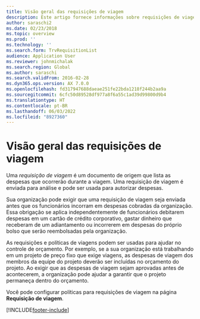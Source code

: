 ```yaml
---
title: Visão geral das requisições de viagem
description: Este artigo fornece informações sobre requisições de viagem. Uma requisição de viagem documenta as despesas de viagem planejadas.
author: saraschi2
ms.date: 02/23/2018
ms.topic: overview
ms.prod: ''
ms.technology: ''
ms.search.form: TrvRequisitionList
audience: Application User
ms.reviewer: johnmichalak
ms.search.region: Global
ms.author: saraschi
ms.search.validFrom: 2016-02-28
ms.dyn365.ops.version: AX 7.0.0
ms.openlocfilehash: fd317947688daeae251fe22bda1218f244b2aa9a
ms.sourcegitcommit: 6cfc50d89528df977a8f6a55c1ad39d99800d9b4
ms.translationtype: HT
ms.contentlocale: pt-BR
ms.lasthandoff: 06/03/2022
ms.locfileid: "8927360"
---
```

# <a name="travel-requisitions-overview"></a>Visão geral das requisições de viagem

Uma *requisição de viagem* é um documento de origem que lista as despesas que ocorrerão durante a viagem. Uma requisição de viagem é enviada para análise e pode ser usada para autorizar despesas.

Sua organização pode exigir que uma requisição de viagem seja enviada antes que os funcionários incorram em despesas cobradas da organização. Essa obrigação se aplica independentemente de funcionários debitarem despesas em um cartão de crédito corporativo, gastar dinheiro que receberam de um adiantamento ou incorrerem em despesas do próprio bolso que serão reembolsadas pela organização.

As requisições e políticas de viagens podem ser usadas para ajudar no controle de orçamento. Por exemplo, se a sua organização está trabalhando em um projeto de preço fixo que exige viagens, as despesas de viagem dos membros da equipe do projeto deverão ser incluídas no orçamento do projeto. Ao exigir que as despesas de viagem sejam aprovadas antes de acontecerem, a organização pode ajudar a garantir que o projeto permaneça dentro do orçamento.

Você pode configurar políticas para requisições de viagem na página **Requisição de viagem**.


[!INCLUDE[footer-include](../includes/footer-banner.md)]